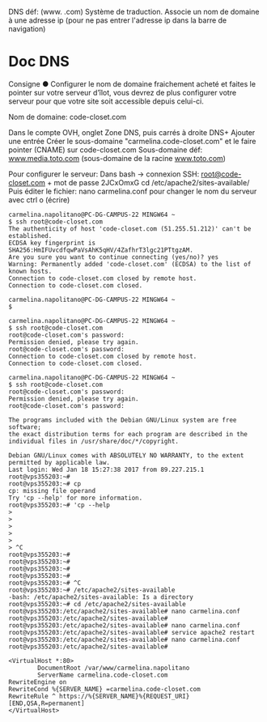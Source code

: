 DNS déf: (www.       .com)  Système de traduction. Associe un nom de domaine à une adresse ip (pour ne pas entrer l'adresse ip dans la barre de navigation)

# Doc DNS

Consigne 
● Configurer le nom de domaine fraichement acheté et faites le pointer sur votre serveur
d’îlot, vous devrez de plus configurer votre serveur pour que votre site soit accessible
depuis celui-ci.

Nom de domaine: code-closet.com

Dans le compte OVH, onglet Zone DNS, puis carrés à droite DNS+ Ajouter une entrée
Créer le sous-domaine "carmelina.code-closet.com" et le faire pointer (CNAME) sur code-closet.com
Sous-domaine déf: www.media.toto.com (sous-domaine de la racine www.toto.com)

 Pour configurer le serveur:
Dans bash -> connexion SSH: root@code-closet.com + mot de passe 2JCxOmxG
cd /etc/apache2/sites-available/
Puis éditer le fichier: nano carmelina.conf pour changer le nom du serveur avec ctrl o (écrire)

```
carmelina.napolitano@PC-DG-CAMPUS-22 MINGW64 ~
$ ssh root@code-closet.com
The authenticity of host 'code-closet.com (51.255.51.212)' can't be established.
ECDSA key fingerprint is SHA256:HmIFUvcdfqwPaVsAhK5qHV/4ZafhrT3lgc21PTtgzAM.
Are you sure you want to continue connecting (yes/no)? yes
Warning: Permanently added 'code-closet.com' (ECDSA) to the list of known hosts.
Connection to code-closet.com closed by remote host.
Connection to code-closet.com closed.

carmelina.napolitano@PC-DG-CAMPUS-22 MINGW64 ~
$

carmelina.napolitano@PC-DG-CAMPUS-22 MINGW64 ~
$ ssh root@code-closet.com
root@code-closet.com's password:
Permission denied, please try again.
root@code-closet.com's password:
Connection to code-closet.com closed by remote host.
Connection to code-closet.com closed.

carmelina.napolitano@PC-DG-CAMPUS-22 MINGW64 ~
$ ssh root@code-closet.com
root@code-closet.com's password:
Permission denied, please try again.
root@code-closet.com's password:

The programs included with the Debian GNU/Linux system are free software;
the exact distribution terms for each program are described in the
individual files in /usr/share/doc/*/copyright.

Debian GNU/Linux comes with ABSOLUTELY NO WARRANTY, to the extent
permitted by applicable law.
Last login: Wed Jan 18 15:27:38 2017 from 89.227.215.1
root@vps355203:~#
root@vps355203:~# cp
cp: missing file operand
Try 'cp --help' for more information.
root@vps355203:~# 'cp --help
>
>
>
>
>
> ^C
root@vps355203:~#
root@vps355203:~#
root@vps355203:~#
root@vps355203:~#
root@vps355203:~# ^C
root@vps355203:~# /etc/apache2/sites-available
-bash: /etc/apache2/sites-available: Is a directory
root@vps355203:~# cd /etc/apache2/sites-available
root@vps355203:/etc/apache2/sites-available# nano carmelina.conf
root@vps355203:/etc/apache2/sites-available#
root@vps355203:/etc/apache2/sites-available# nano carmelina.conf
root@vps355203:/etc/apache2/sites-available# service apache2 restart
root@vps355203:/etc/apache2/sites-available# nano carmelina.conf
root@vps355203:/etc/apache2/sites-available#

```




```
<VirtualHost *:80>
        DocumentRoot /var/www/carmelina.napolitano
        ServerName carmelina.code-closet.com
RewriteEngine on
RewriteCond %{SERVER_NAME} =carmelina.code-closet.com
RewriteRule ^ https://%{SERVER_NAME}%{REQUEST_URI} [END,QSA,R=permanent]
</VirtualHost>

```
